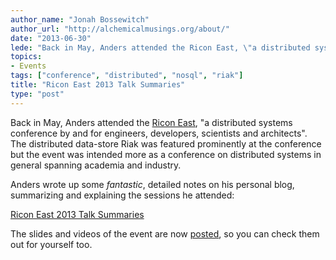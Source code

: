 ```yaml
---
author_name: "Jonah Bossewitch"
author_url: "http://alchemicalmusings.org/about/"
date: "2013-06-30"
lede: "Back in May, Anders attended the Ricon East, \"a distributed systems conference by and for engineers, developers, scientists and architects\". The distributed data-store Riak was featured prominently at the conference but the event was intended more as a conference on distributed systems in general spanning academia and industry."
topics: 
- Events
tags: ["conference", "distributed", "nosql", "riak"]
title: "Ricon East 2013 Talk Summaries"
type: "post"
---
```


<p>Back in May, Anders attended the <a href="http://ricon.io/east.html">Ricon East</a>, "a distributed systems conference by and for engineers, developers, scientists and architects".  The distributed data-store Riak was featured prominently at the conference but the event was intended more as a conference on distributed systems in general spanning academia and industry.</p>

<!--more-->

<p>Anders wrote up some <em>fantastic</em>, detailed notes on his personal blog, summarizing and explaining the sessions he attended:</p>

<p><a href="http://thraxil.org/users/anders/posts/2013/05/18/Ricon-East-2013-Talk-Summaries/">Ricon East 2013 Talk Summaries</a></p>

<p>The slides and videos of the event are now <a href="http://thraxil.org/users/anders/posts/2013/05/18/Ricon-East-2013-Talk-Summaries/">posted</a>, so you can check them out for yourself too.</p>

